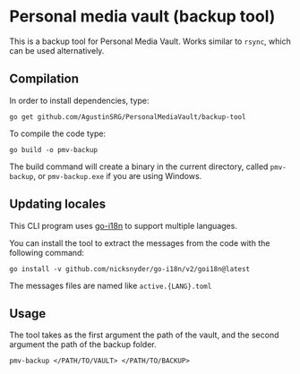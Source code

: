 # Personal media vault (backup tool)

This is a backup tool for Personal Media Vault. Works similar to `rsync`, which can be used alternatively.

## Compilation

In order to install dependencies, type:

```
go get github.com/AgustinSRG/PersonalMediaVault/backup-tool
```

To compile the code type:

```
go build -o pmv-backup
```

The build command will create a binary in the current directory, called `pmv-backup`, or `pmv-backup.exe` if you are using Windows.

## Updating locales

This CLI program uses [go-i18n](https://github.com/nicksnyder/go-i18n) to support multiple languages.

You can install the tool to extract the messages from the code with the following command:

```
go install -v github.com/nicksnyder/go-i18n/v2/goi18n@latest
```

The messages files are named like `active.{LANG}.toml`

## Usage

The tool takes as the first argument the path of the vault, and the second argument the path of the backup folder.

```
pmv-backup </PATH/TO/VAULT> </PATH/TO/BACKUP>
```
